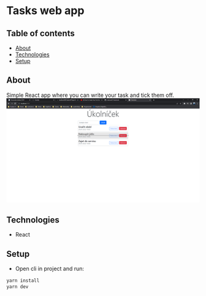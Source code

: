 # Tasks web app

## Table of contents
* [About](#general-info)
* [Technologies](#technologies)
* [Setup](#setup)

## About
Simple React app where you can write your task and tick them off.
![Ukolnicek screenshot](/ukolnicek.png)

## Technologies
- React

## Setup
- Open cli in project and run:
```
yarn install
yarn dev
```
